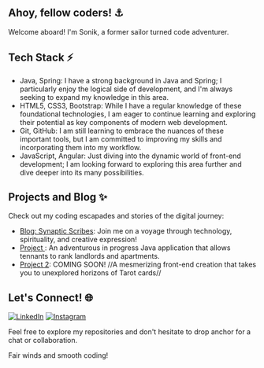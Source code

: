 ## Ahoy, fellow coders! ⚓️

Welcome aboard!
I'm Sonik, a former sailor turned code adventurer. 

## Tech Stack ⚡️

- Java, Spring: I have a strong background in Java and Spring; I particularly enjoy the logical side of development, and I'm always seeking to expand my knowledge in this area.
- HTML5, CSS3, Bootstrap: While I have a regular knowledge of these foundational technologies, I am eager to continue learning and exploring their potential as key components of modern web development.
- Git, GitHub: I am still learning to embrace the nuances of these important tools, but I am committed to improving my skills and incorporating them into my workflow.
- JavaScript, Angular: Just diving into the dynamic world of front-end development; I am looking forward to exploring this area further and dive deeper into its many possibilities.

## Projects and Blog ✨

Check out my coding escapades and stories of the digital journey:

- [Blog: Synaptic Scribes](https://synapticscribes.wordpress.com): Join me on a voyage through technology, spirituality, and creative expression!
- [Project ](https://github.com/swiateks/rentersRank): An adventurous in progress Java application that allows tennants to rank landlords and apartments.
- [Project 2](https://github.com/): COMING SOON! //A mesmerizing front-end creation that takes you to unexplored horizons of Tarot cards//

## Let's Connect! 🌐

[![LinkedIn](https://img.shields.io/badge/LinkedIn-Connect-blue?style=flat-square&logo=linkedin)](https://www.linkedin.com/in/joanna-sonia-sailor/)
[![Instagram](https://img.shields.io/badge/Instagram-Follow-ff69b4?style=flat-square&logo=instagram)](https://www.instagram.com/sonikascarface)

Feel free to explore my repositories and don't hesitate to drop anchor for a chat or collaboration. 

Fair winds and smooth coding!
